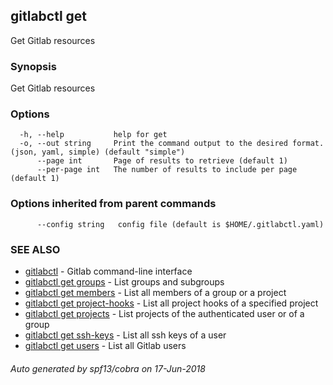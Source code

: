 ## gitlabctl get

Get Gitlab resources

### Synopsis

Get Gitlab resources

### Options

```
  -h, --help           help for get
  -o, --out string     Print the command output to the desired format. (json, yaml, simple) (default "simple")
      --page int       Page of results to retrieve (default 1)
      --per-page int   The number of results to include per page (default 1)
```

### Options inherited from parent commands

```
      --config string   config file (default is $HOME/.gitlabctl.yaml)
```

### SEE ALSO

* [gitlabctl](gitlabctl.md)	 - Gitlab command-line interface
* [gitlabctl get groups](gitlabctl_get_groups.md)	 - List groups and subgroups
* [gitlabctl get members](gitlabctl_get_members.md)	 - List all members of a group or a project
* [gitlabctl get project-hooks](gitlabctl_get_project-hooks.md)	 - List all project hooks of a specified project
* [gitlabctl get projects](gitlabctl_get_projects.md)	 - List projects of the authenticated user or of a group
* [gitlabctl get ssh-keys](gitlabctl_get_ssh-keys.md)	 - List all ssh keys of a user
* [gitlabctl get users](gitlabctl_get_users.md)	 - List all Gitlab users

###### Auto generated by spf13/cobra on 17-Jun-2018
